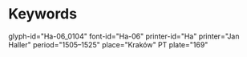 # Keywords
glyph-id="Ha-06_0104"
font-id="Ha-06"
printer-id="Ha"
printer="Jan Haller"
period="1505–1525"
place="Kraków"
PT plate="169"
